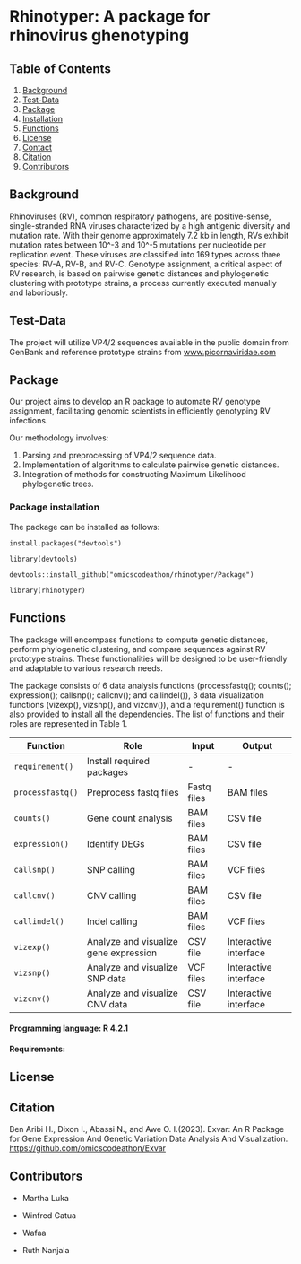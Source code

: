 # Rhinotyper: A package for rhinovirus ghenotyping

## Table of Contents
1. [Background](#Background)
2. [Test-Data ](#Test-Data )
3. [Package](#Package)
4. [Installation](#Installation)
5. [Functions](#Functions)
6. [License](#License)
7. [Contact](#Contact)
8. [Citation](#Citation)
9. [Contributors](#Contributors)


## Background

Rhinoviruses (RV), common respiratory pathogens, are positive-sense, single-stranded RNA viruses characterized by a high antigenic diversity and mutation rate. With their genome approximately 7.2 kb in length, RVs exhibit mutation rates between 10^-3 and 10^-5 mutations per nucleotide per replication event. These viruses are classified into 169 types across three species: RV-A, RV-B, and RV-C. Genotype assignment, a critical aspect of RV research, is based on pairwise genetic distances and phylogenetic clustering with prototype strains, a process currently executed manually and laboriously. 

## Test-Data 
The project will utilize VP4/2 sequences available in the public domain from GenBank and reference prototype strains from www.picornaviridae.com  

## Package
Our project aims to develop an R package to automate RV genotype assignment, facilitating genomic scientists in efficiently genotyping RV infections.

Our methodology involves:
1. Parsing and preprocessing of VP4/2 sequence data.
2. Implementation of algorithms to calculate pairwise genetic distances.
3. Integration of methods for constructing Maximum Likelihood phylogenetic 
trees.


### Package installation 

The package can be installed as follows:

    install.packages("devtools")

    library(devtools)

    devtools::install_github("omicscodeathon/rhinotyper/Package")

    library(rhinotyper)
    
## Functions
The package will encompass functions to compute genetic distances, perform phylogenetic clustering, and compare sequences against RV prototype strains. 
These functionalities will be designed to be user-friendly and adaptable to various research needs.

The package consists of 6 data analysis functions (processfastq(); counts(); expression(); callsnp(); callcnv(); and callindel()), 3 data visualization functions (vizexp(), vizsnp(), and vizcnv()), and a requirement() function is also provided to install all the dependencies. The list of functions and their roles are represented in Table 1.

| Function        | Role                                   | Input                    | Output                     |
|-----------------|----------------------------------------|--------------------------|-----------------------------|
| `requirement()` | Install required packages              | -                        | -                           |
| `processfastq()`| Preprocess fastq files                 | Fastq files              | BAM files                   |
| `counts()`      | Gene count analysis                    | BAM files                | CSV file                    |
| `expression()`  | Identify DEGs                          | BAM files                | CSV file                    |
| `callsnp()`     | SNP calling                            | BAM files                | VCF files                   |
| `callcnv()`     | CNV calling                            | BAM files                | CSV file                    |
| `callindel()`   | Indel calling                          | BAM files                | VCF files                   |
| `vizexp()`      | Analyze and visualize gene expression  | CSV file                 | Interactive interface       |
| `vizsnp()`      | Analyze and visualize SNP data          | VCF files                | Interactive interface       |
| `vizcnv()`      | Analyze and visualize CNV data          | CSV file                 | Interactive interface       |

#### Programming language: R 4.2.1

#### Requirements: 

## License  

## Citation

Ben Aribi H., Dixon I., Abassi N., and  Awe O. I.(2023). Exvar: An R Package for Gene Expression And Genetic Variation Data Analysis And Visualization.  https://github.com/omicscodeathon/Exvar

## Contributors

   - Martha Luka

   - Winfred Gatua

   - Wafaa

   - Ruth Nanjala
